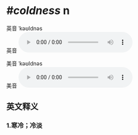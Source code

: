 # ***\#coldness*** n
英音 ˈkəʊldnəs  
英音
<audio src="./media/coldness1_AAC.aac" controls="controls"></audio>

美音 ˈkəʊldnəs  
美音
<audio src="./media/coldness2_AAC.aac" controls="controls"></audio>



  

英文释义
---
### 1.**寒冷；冷淡**  


